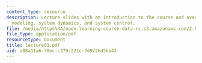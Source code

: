```yaml
---
content_type: resource
description: Lecture slides with an introduction to the course and overview of system
  modeling, system dynamics, and system control.
file: /media/https%3A/open-learning-course-data-rc.s3.amazonaws.com/2-004-systems-modeling-and-control-ii-fall-2007/a88a11a678ecc379221c7d9726d5bb43_lecture01.pdf
file_type: application/pdf
resourcetype: Document
title: lecture01.pdf
uid: a88a11a6-78ec-c379-221c-7d9726d5bb43
---
```


